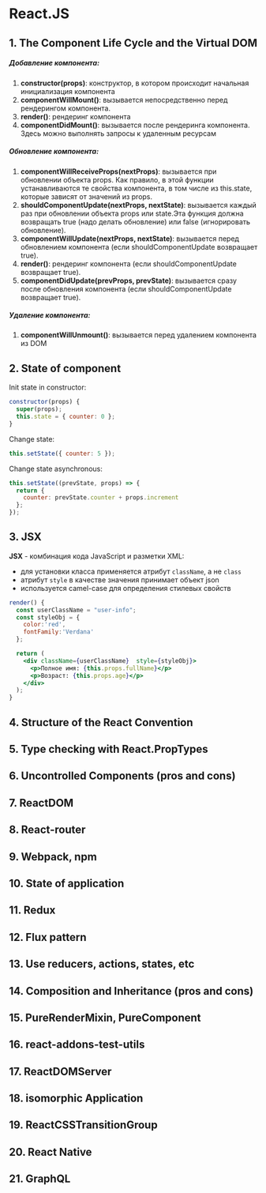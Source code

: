 # React.JS


## 1. The Component Life Cycle and the Virtual DOM

##### Добавление компонента:
1. **constructor(props)**: конструктор, в котором происходит начальная инициализация компонента
2. **componentWillMount()**: вызывается непосредственно перед рендерингом компонента.
3. **render()**: рендеринг компонента
4. **componentDidMount()**: вызывается после рендеринга компонента. Здесь можно выполнять запросы к удаленным ресурсам

##### Обновление компонента:
1. **componentWillReceiveProps(nextProps)**: вызывается при обновлении объекта props. Как правило, в этой функции устанавливаются те свойства компонента, в том числе из this.state, которые зависят от значений из props.
2. **shouldComponentUpdate(nextProps, nextState)**: вызывается каждый раз при обновлении объекта props или state.Эта функция должна возвращать true (надо делать обновление) или false (игнорировать обновление).
3. **componentWillUpdate(nextProps, nextState)**: вызывается перед обновлением компонента (если shouldComponentUpdate возвращает true).
4. **render()**: рендеринг компонента (если shouldComponentUpdate возвращает true).
5. **componentDidUpdate(prevProps, prevState)**: вызывается сразу после обновления компонента (если shouldComponentUpdate возвращает true). 

##### Удаление компонента:
1. **componentWillUnmount()**: вызывается перед удалением компонента из DOM

## 2. State of component

Init state in constructor:
```jsx harmony
constructor(props) {
  super(props);
  this.state = { counter: 0 };
}
```
Change state:
```jsx harmony
this.setState({ counter: 5 });
```
Change state asynchronous:
```jsx harmony
this.setState((prevState, props) => {
  return {
    counter: prevState.counter + props.increment
  };
});
```

## 3. JSX

**JSX** - комбинация кода JavaScript и разметки XML:
* для установки класса применяется атрибут `className`, а не `class`
* атрибут `style` в качестве значения принимает объект json
* используется camel-case для определения стилевых свойств

```jsx harmony
render() {
  const userClassName = "user-info";
  const styleObj = {
    color:'red', 
    fontFamily:'Verdana'
  };

  return (
    <div className={userClassName}  style={styleObj}>
      <p>Полное имя: {this.props.fullName}</p>
      <p>Возраст: {this.props.age}</p>
    </div>
  );
}
```


## 4. Structure of the React Convention
## 5. Type checking with React.PropTypes
## 6. Uncontrolled Components (pros and cons)
## 7. ReactDOM
## 8. React-router
## 9. Webpack, npm
## 10. State of application
## 11. Redux
## 12. Flux pattern
## 13. Use reducers, actions, states, etc
## 14. Composition and Inheritance (pros and cons)
## 15. PureRenderMixin, PureComponent
## 16. react-addons-test-utils
## 17. ReactDOMServer
## 18. isomorphic Application
## 19. ReactCSSTransitionGroup
## 20. React Native
## 21. GraphQL
